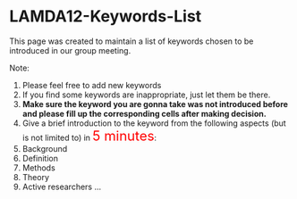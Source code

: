 # LAMDA12-Keywords-List
This page was created to maintain a list of keywords chosen to be introduced in our group meeting.

Note:
1. Please feel free to add new keywords
2. If you find some keywords are inappropriate, just let them be there.
3. **Make sure the keyword you are gonna take was not introduced before and please fill up the corresponding cells after making decision.**
4. Give a brief introduction to the keyword from the following aspects (but is not limited to) in <font color=red size=5>5 minutes</font>:
  1. Background
  2. Definition
  3. Methods
  4. Theory
  5. Active researchers
  ...
